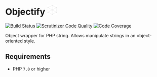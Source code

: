 # Objectify ![Logo](/cube.png)

[![Build Status](https://travis-ci.org/enocryph/objectify.svg?branch=master)](https://travis-ci.org/enocryph/objectify)
[![Scrutinizer Code Quality](https://scrutinizer-ci.com/g/enocryph/objectify/badges/quality-score.png?b=master)](https://scrutinizer-ci.com/g/enocryph/objectify/?branch=master)
[![Code Coverage](https://scrutinizer-ci.com/g/enocryph/objectify/badges/coverage.png?b=master)](https://scrutinizer-ci.com/g/enocryph/objectify/?branch=master)

Object wrapper for PHP string. Allows manipulate strings in an object-oriented style.

## Requirements

* PHP `7.0` or higher

